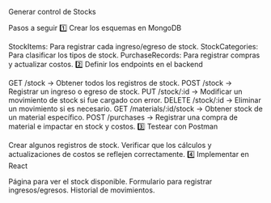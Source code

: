Generar control de Stocks

Pasos a seguir
1️⃣ Crear los esquemas en MongoDB

StockItems: Para registrar cada ingreso/egreso de stock.
StockCategories: Para clasificar los tipos de stock.
PurchaseRecords: Para registrar compras y actualizar costos.
2️⃣ Definir los endpoints en el backend

GET /stock → Obtener todos los registros de stock.
POST /stock → Registrar un ingreso o egreso de stock.
PUT /stock/:id → Modificar un movimiento de stock si fue cargado con error.
DELETE /stock/:id → Eliminar un movimiento si es necesario.
GET /materials/:id/stock → Obtener stock de un material específico.
POST /purchases → Registrar una compra de material e impactar en stock y costos.
3️⃣ Testear con Postman

Crear algunos registros de stock.
Verificar que los cálculos y actualizaciones de costos se reflejen correctamente.
4️⃣ Implementar en React

Página para ver el stock disponible.
Formulario para registrar ingresos/egresos.
Historial de movimientos.

